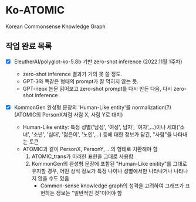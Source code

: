# Ko-ATOMIC
Korean Commonsense Knowledge Graph


## 작업 완료 목록

- [X] EleutherAI/polyglot-ko-5.8b 기반 zero-shot inference (2022.11월 1주차)

    -  zero-shot inference 결과가 거의 못 쓸 정도. 
    -  GPT-3와 똑같은 형태의 prompt가 잘 먹히지 않는 듯.
    -  GPT-neox 논문 읽어보고 zero-shot prompt를 다시 만든 다음, 다시 zero-shot inference
    
    
- [X] KommonGen 완성형 문장의 'Human-Like entity'를 normalization(?)(ATOMIC의 PersonX처럼 사람 X, 사람 Y로 대치)

    - Human-Like entity: 특정 성별('남성', '여성', 남자', '여자',...)이나 세대('소녀', '소년', '십대', '젊은이', '노인',...) 등에 대한 정보가 담긴, "사람"을 나타내는 토큰
    - ATOMIC과 같이 PersonX, PersonY, ...의 형태로 치환해야 함
      1. ATOMIC_trans가 이러한 표현을 그대로 사용함
      2. KommonGen의 완성형 문장에 포함된 "Human-Like enitity"를 그대로 유지할 경우, 어떤 상식 정보가 특정 나이나 성별에서만 나타나거나 나타나지 않을 수도 있음
         - Common-sense knowledge graph의 성격을 고려하여 그래프가 표현하는 정보는 "일반적인 것"이어야 함

